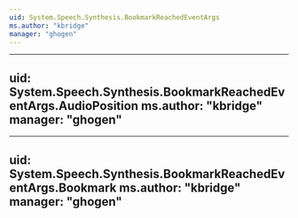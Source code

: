 ```yaml
---
uid: System.Speech.Synthesis.BookmarkReachedEventArgs
ms.author: "kbridge"
manager: "ghogen"
---
```


---
uid: System.Speech.Synthesis.BookmarkReachedEventArgs.AudioPosition
ms.author: "kbridge"
manager: "ghogen"
---

---
uid: System.Speech.Synthesis.BookmarkReachedEventArgs.Bookmark
ms.author: "kbridge"
manager: "ghogen"
---
